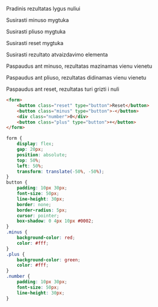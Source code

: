 Pradinis rezultatas lygus nuliui

Susirasti minuso mygtuka

Susirasti pliuso mygtuka

Susirasti reset mygtuka

Susirasti rezultato atvaizdavimo elementa

Paspaudus ant minuso, rezultatas mazinamas vienu vienetu

Paspaudus ant pliuso, rezultatas didinamas vienu vienetu

Paspaudus ant reset, rezultatas turi grizti i nuli

```html
<form>
    <button class="reset" type="button">Reset</button>
    <button class="minus" type="button">-</button>
    <div class="number">0</div>
    <button class="plus" type="button">+</button>
</form>
```

```css
form {
    display: flex;
    gap: 20px;
    position: absolute;
    top: 50%;
    left: 50%;
    transform: translate(-50%, -50%);
}
button {
    padding: 10px 30px;
    font-size: 50px;
    line-height: 30px;
    border: none;
    border-radius: 5px;
    cursor: pointer;
    box-shadow: 0 4px 10px #0002;
}
.minus {
    background-color: red;
    color: #fff;
}
.plus {
    background-color: green;
    color: #fff;
}
.number {
    padding: 10px 30px;
    font-size: 50px;
    line-height: 30px;
}
```
